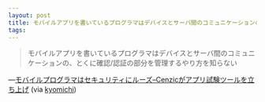 ```yaml
---
layout: post
title: モバイルアプリを書いているプログラマはデバイスとサーバ間のコミュニケーションの、とくに確認/認証の部分を管理するやり方を知らない
tags: 
---
```

<blockquote>モバイルアプリを書いているプログラマはデバイスとサーバ間のコミュニケーションの、とくに確認/認証の部分を管理するやり方を知らない</blockquote>&#8212;<a href="http://jp.techcrunch.com/archives/20120221to-lock-down-mobile-apps-cenzic-launches-new-app-testing-tools/">モバイルプログラマはセキュリティにルーズ–Cenzicがアプリ試験ツールを立ち上げ</a> (via <a href="http://kyomichi.tumblr.com/" class="tumblr_blog">kyomichi</a>)
